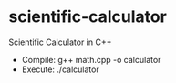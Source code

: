 # scientific-calculator

Scientific Calculator in C++

- Compile: g++ math.cpp -o calculator
- Execute: ./calculator